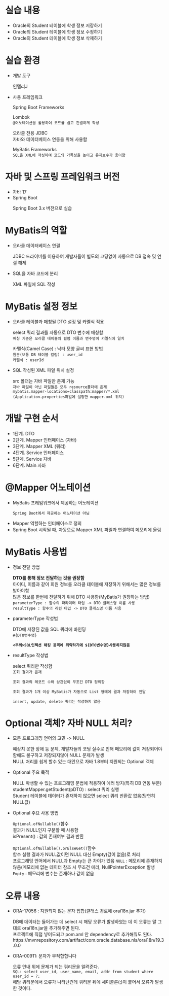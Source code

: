 <h1>실습 내용</h1>
<ul>
  <li>Oracle의 Student 테이블에 학생 정보 저장하기</li>
  <li>Oracle의 Student 테이블에 학생 정보 수정하기</li>
  <li>Oracle의 Student 테이블에 학생 정보 삭제하기</li>
</ul>
<h1>실습 환경</h1>
<ul>
  <li>개발 도구</li>
  <p>인텔리J</p>
  <li>사용 프레임워크</li>
  <p>Spring Boot Frameworks</p>
  <p>Lombok <br><code>@어노테이션을 활용하여 코드를 쉽고 간결하게 작성</code></p>
  <p>오라클 전용 JDBC<br>자바와 데이터베이스 연동을 위해 사용함</p>
  <p>MyBatis Frameworks<br><code>SQL을 XML에 작성하여 코드의 가독성을 높이고 유지보수가 용이함</code></p>
</ul>
<h1>자바 및 스프링 프레임워크 버전</h1>
<ul>
  <li>자바 17</li>
  <li>Spring Boot</li>
  <p>Spring Boot 3.x 버전으로 실습</p>
</ul>
<h1>MyBatis의 역할</h1>
<ul>
  <li>오라클 데이터베이스 연결</li>
  <p>JDBC 드라이버를 이용하여 개발자들이 별도의 코딩없이 자동으로 DB 접속 및 연결 해제</p>
  <li>SQL을 자바 코드에 분리</li>
  <p>XML 파일에 SQL 작성</p>
</ul>
<h1>MyBatis 설정 정보</h1>
<ul>
  <li>오라클 테이블과 매칭될 DTO 설정 및 카멜식 적용</li>
  <p>select 쿼리 결과를 자동으로 DTO 변수에 매칭함<br>
  <code>매칭 기준은 오라클 테이블의 컬럼 이름과 변수명이 카멜식에 일치</code></p>
  <p>카멜식(Camel Case) : 낙타 모양 글씨 표현 방법<br>
  <code>원문(보통 DB 테이블 칼럼) : user_id</code><br>
  <code>카멜식 : user<strong>I</strong>d</code></p>
  <li>SQL 작성된 XML 파일 위치 설정</li>
  <p>src 폴더는 자바 파일만 존재 가능<br>
  <code>자바 파일이 아닌 파일들은 모두 resource폴더에 존재</code><br>
  <code>mybatis.mapper-locations=classpath:mapper/*.xml (Application.properties파일에 설정한 mapper.xml 위치)</code></p>
</ul>
<h1>개발 구현 순서</h1>
<ul>
  <li>1단계. DTO</li>
  <li>2단계. Mapper 인터페이스 (자바)</li>
  <li>3단계. Mapper XML (쿼리)</li>
  <li>4단계. Service 인터페이스</li>
  <li>5단계. Service 자바</li>
  <li>6단계. Main 자바</li>
</ul>
<h1>@Mapper 어노테이션</h1>
<ul>
  <li>MyBatis 프레임워크에서 제공하는 어노테이션</li>
  <p><code>Spring Boot에서 제공하는 어노테이션 아님</code></p>
  <li>Mapper 역할하는 인터페이스로 정의</li>
  <li>Spring Boot 시작될 때, 자동으로 Mapper XML 파일과 연결하여 메모리에 올림</li>
</ul>
<h1>MyBatis 사용법</h1>
<ul>
  <li>정보 전달 방법</li>
  <p><strong>DTO를 통해 정보 전달하는 것을 권장함</strong><br>
  아이디, 이름과 같이 회원 정보를 오라클 테이블에 저장하기 위해서는 많은 정보를 받아야함<br>
  많은 정보를 한번에 전달하기 위해 DTO 사용함(MyBatis가 권장하는 방법)<br>
  <code>parameterType : 함수의 파라미터 타입 -> DTO 클래스명 이름 사용<br>resultType : 함수의 리턴 타입 -> DTO 클래스명 이름 사용</code></p>
  <li>parameterType 작성법</li>
  <p>DTO에 저장된 값을 SQL 쿼리에 바인딩<br>
  <code>#{DTO변수명}
  <br><strong><주의>SQL인젝션 해킹 공격에 취약하기에 ${DTO변수명}사용하지않음</strong></code></p>
    <li>resultType 작성법</li>
    <p>select 쿼리만 작성함
<br><code>조회 결과가 존재
<br>조회 결과의 레코드 수와 상관없이 무조건 DTO 정의함
<br>조회 결과가 1개 이상 MyBatis가 자동으로 List 형태에 결과 저장하여 전달
<br>insert, update, delete 쿼리는 작성하지 않음</code></p>
</ul>
<h1>Optional 객체? 자바 NULL 처리?</h1>
    <ul>
      <li>모든 프로그래밍 언어의 고민 -> NULL</li>
      <p>예상치 못한 장애 등 문제, 개발자들의 코딩 실수로 인해 메모리에 값이 저장되어야 함에도 불구하고 저장되지않아 NULL 문제가 발생
      <br>NULL 처리를 쉽게 할수 있는 대안으로 자바 1.8부터 지원되는 Optional 객체</p>
      <li>Optional 주요 목적</li>
      <p>NULL 박생할 수 있는 프로그래밍 문법에 적용하여 에러 방지(특히 DB 연동 부분)
        <br>studentMapper.getStudent(pDTO) : select 쿼리 실행
        <br>Student 테이블에 데이터가 존재하지 않으면 select 쿼리 반환값 없음(당연히 NULL값)</p>
      <li>Optional 주요 사용 방법</li>
      <p><code>Optional.ofNullable()</code>함수<br>
      결과가 NULL인지 구분할 때 사용함<br>
      isPresent() : 값의 존재여부 결과 반환<br><br>
      <code>Optional.ofNullable().orElseGet()</code>함수<br>
      함수 실행 결과가 NULL값이면 NULL 대신 Empty(값이 없음)로 처리<br>
      프로그래밍 언어에서 NULL과 Empty는 큰 차이가 있음
      <code>NULL</code> : 메모리에 존재하지 않음(메모리에 없는 데이터 참조 시 무조건 에러, NullPointerException 발생<br>
      <code>Empty</code> : 메모리에 변수는 존재하나 값이 없음</p>
    </ul>
<h1>오류 내용</h1>
<ul>
  <li>ORA-17056 : 지원되지 않는 문자 집합(클래스 경로에 orai18n.jar 추가)</li>
  <p>DB에 데이터는 들어가는 데 select 시 해당 오류가 발생하였는 데 이 오류는 말 그대로 orai18n.jar을 추가해주면 된다.<br>
  프로젝트에 직접 넣어도되고 pom.xml 안 dependency로 추가해줘도 된다.<br>
  https://mvnrepository.com/artifact/com.oracle.database.nls/orai18n/19.3.0.0</p>
  <li>ORA-00911: 문자가 부적합합니다</li>
  <p>오류 안내 위에 문제가 되는 쿼리문을 알려준다.<br>
  <code>SQL: select user_id, user_name, email, addr from student where user_id = ?;</code><br>
  해당 쿼리문에서 오류가 나타난건데 쿼리문 뒤에 세미콜론(;)이 붙어서 오류가 발생한 것이다.</p>
</ul>
